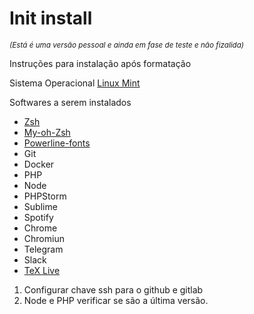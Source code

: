# Init install

<small><em>(Está é uma versão pessoal e ainda em fase de teste e não fizalida)</em></small>

Instruções para instalação após formatação

Sistema Operacional [Linux Mint](https://www.linuxmint.com/)

Softwares a serem instalados

* [Zsh](https://github.com/robbyrussell/oh-my-zsh/wiki/Installing-ZSH)
* [My-oh-Zsh](http://ohmyz.sh/)
* [Powerline-fonts](https://powerline.readthedocs.io/en/latest/installation/linux.html)
* Git
* Docker
* PHP
* Node
* PHPStorm
* Sublime
* Spotify
* Chrome
* Chromiun
* Telegram
* Slack
* [TeX Live](https://dzone.com/articles/installing-latex-ubuntu)

<ol>
<li>Configurar chave ssh para o github e gitlab</li>
<li>Node e PHP verificar se são a última versão.</li>
</ol>







